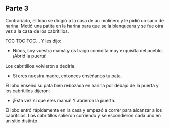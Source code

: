 ## Parte 3

Contrariado, el lobo se dirigió a la casa de un molinero y le pidió un saco de harina. Metió una patita en la harina para que se la blanqueara y se fue otra vez a la casa de los cabritillos.

TOC TOC TOC... Y les dijo:

- Niños, soy vuestra mamá y os traigo comidita muy exquisita del pueblo. ¡Abrid la puerta!

Los cabritillos volvieron a decirle:

- Si eres nuestra madre, entonces enséñanos tu pata.

El lobo enseñó su pata bien rebozada en harina por debajo de la puerta y los cabritillos dijeron:

- ¡Esta vez sí que eres mamá! Y abrieron la puerta.

El lobo entró rápidamente en la casa y empezó a correr para alcanzar a los cabritillos. Los cabritillos salieron corriendo y se escondieron cada uno en un sitio distinto.
